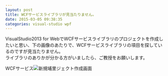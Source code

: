 ```yaml
---
layout: post
title: WCFサービスライブラリが見当たりません。
date: 2015-03-05 09:38:35
categories: visual-studio wpf
---
```

<!-- {% raw %} -->
<p>VisualStudio2013 for WebでWCFサービスライブラリのプロジェクトを作成したいと思い、下の画像のあたりで、WCFサービスライブラリの項目を探しているのですが見当たりません。<br>
ライブラリのありかが分かる方がいましたら、ご教授をお願いします。</p>

<p>WCFサービス<img src="https://i.stack.imgur.com/qUl35.png" alt="新規埔里ジェクト作成画面"></p>
<!-- {% endraw %} -->

